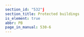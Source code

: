 ```yaml
---
section_id: "532"j
section_title: Protected buildings
is_element: true
abbr: PB
page_in_manual: 530-6
---
```

